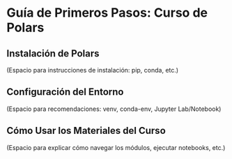 # Guía de Primeros Pasos: Curso de Polars

## Instalación de Polars
(Espacio para instrucciones de instalación: pip, conda, etc.)

## Configuración del Entorno
(Espacio para recomendaciones: venv, conda-env, Jupyter Lab/Notebook)

## Cómo Usar los Materiales del Curso
(Espacio para explicar cómo navegar los módulos, ejecutar notebooks, etc.)

